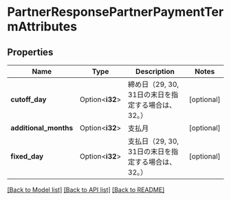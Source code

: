 # PartnerResponsePartnerPaymentTermAttributes

## Properties

Name | Type | Description | Notes
------------ | ------------- | ------------- | -------------
**cutoff_day** | Option<**i32**> | 締め日（29, 30, 31日の末日を指定する場合は、32。） | [optional]
**additional_months** | Option<**i32**> | 支払月 | [optional]
**fixed_day** | Option<**i32**> | 支払日（29, 30, 31日の末日を指定する場合は、32。） | [optional]

[[Back to Model list]](../README.md#documentation-for-models) [[Back to API list]](../README.md#documentation-for-api-endpoints) [[Back to README]](../README.md)


